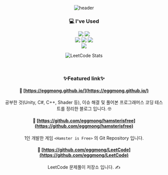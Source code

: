 <div align="center">

![header](https://capsule-render.vercel.app/api?type=waving&height=200&color=gradient&customColorList=0,8,10,15,18,24&text=eggmong%20Github&fontAlignY=25&desc=by%20Game%20Client%20Programmer&descAlignY=50)

### 💻 I've Used

<img src="https://img.shields.io/badge/Unity-black?logo=unity"> <img src="https://img.shields.io/badge/-C%23-239120?logo=csharp">  
<img src="https://img.shields.io/badge/-C%2B%2B-00599C?logo=cplusplus"> <img src="https://img.shields.io/badge/-Jenkins-D24939?logo=jenkins&logoColor=white"> <img src="https://img.shields.io/badge/-Firebase-FFCA28?logo=firebase&logoColor=white">  
<img src="https://img.shields.io/badge/-Shader-gray">  

![LeetCode Stats](https://leetcard.jacoblin.cool/eggmong?theme=wtf&font=Noto%20Sans%20Tirhuta)  

<br>

### ✨Featured link✨

#### 🎈 [https://eggmong.github.io/](https://eggmong.github.io/) 
공부한 것(Unity, C#, C++, Shader 등), 이슈 해결 및
풀어본 프로그래머스 코딩 테스트를 정리한 블로그 입니다. 🤓

#### 🎈 [https://github.com/eggmong/hamsterisfree](https://github.com/eggmong/hamsterisfree)
1인 개발한 게임 `<Hamster is Free>` 의 Git Repository 입니다.

#### 🎈 [https://github.com/eggmong/LeetCode](https://github.com/eggmong/LeetCode) 
LeetCode 문제풀이 저장소 입니다. ✍️



</div>
